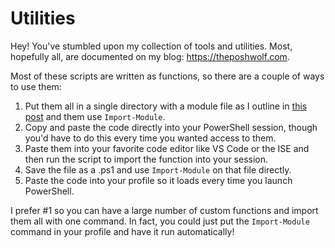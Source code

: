 # Utilities

Hey! You've stumbled upon my collection of tools and utilities. Most, hopefully all, are documented on my blog: https://theposhwolf.com.

Most of these scripts are written as functions, so there are a couple of ways to use them:

1. Put them all in a single directory with a module file as I outline in [this post](https://theposhwolf.com/learning_powershell/Toolmaking-in-the-trenches-modules/) and them use ```Import-Module```.
2. Copy and paste the code directly into your PowerShell session, though you'd have to do this every time you wanted access to them.
3. Paste them into your favorite code editor like VS Code or the ISE and then run the script to import the function into your session.
4. Save the file as a .ps1 and use ```Import-Module``` on that file directly.
5. Paste the code into your profile so it loads every time you launch PowerShell.

I prefer #1 so you can have a large number of custom functions and import them all with one command. In fact, you could just put the ```Import-Module``` command in your profile and have it run automatically!
